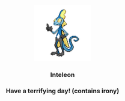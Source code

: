 <p align="center">
    <img src="https://raw.githubusercontent.com/PokeAPI/sprites/master/sprites/pokemon/818.png" width="150" height="150">
</p>
<h3 align="center"> <b>Inteleon</b></h3>
<h3 align="center">Have a terrifying day! (contains irony)</h3>
